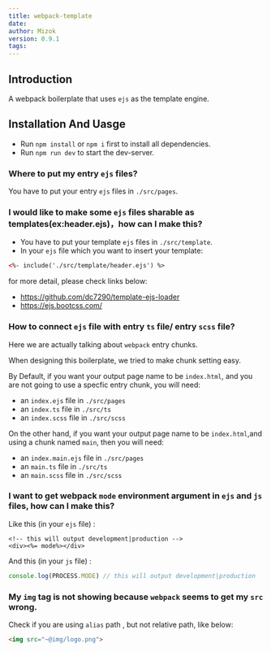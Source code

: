 ```yaml
---
title: webpack-template
date: 
author: Mizok
version: 0.9.1
tags: 
---
```


## Introduction

A webpack boilerplate that uses `ejs` as the template engine.

## Installation And Uasge

- Run `npm install` or `npm i` first to install all dependencies.
- Run `npm run dev` to start the dev-server.

### Where to put my entry `ejs` files?

You have to put your entry `ejs` files in `./src/pages`.

### I would like to make some `ejs` files sharable as templates(ex:header.ejs)，how can I make this?

- You have to put your template `ejs` files in `./src/template`.
- In your `ejs` file which you want to insert your template:

```html
<%- include('./src/template/header.ejs') %>
```

for more detail, please check links below:

- https://github.com/dc7290/template-ejs-loader  
- https://ejs.bootcss.com/  

### How to connect `ejs` file with entry `ts` file/ entry `scss` file?

Here we are actually talking about `webpack` entry chunks.

When designing this boilerplate, we tried to make chunk setting easy.

By Default, if you want your output page name to be `index.html`, and you are not going to use a specfic entry chunk, you will need:

- an `index.ejs` file in `./src/pages`  
- an `index.ts` file in `./src/ts`
- an `index.scss` file in `./src/scss`

On the other hand, if you want your output page name to be `index.html`,and using a chunk named `main`, then you will need:

- an `index.main.ejs` file in `./src/pages`  
- an `main.ts` file in `./src/ts`
- an `main.scss` file in `./src/scss`

### I want to get webpack `mode` environment argument in `ejs` and `js` files, how can I make this?

Like this (in your `ejs` file) :

```ejs
<!-- this will output development|production -->
<div><%= mode%></div>  
```

And this (in your `js` file) :

```javascript
console.log(PROCESS.MODE) // this will output development|production
```

### My `img` tag is not showing because `webpack` seems to get my `src` wrong.

Check if you are using `alias` path , but not relative path, like below:

```html
<img src="~@img/logo.png">
```




